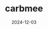 ---  
layout: startup_page  
title: "carbmee"  
id: "carbmee.com"  
permalink: "/carbmeecarbmee.com12032024/"  
website: "https://www.carbmee.com/"  
funding_round: ""  
funding_amount: "€20M"  
investors: "CommerzVentures, Fly Ventures"  
about: "carbmee provides AI-powered carbon management software, helping organizations track, reduce, and report their carbon emissions accurately and efficiently. Its centralized platform addresses challenges related to siloed data and reliance on spreadsheets, offering granular LCA data and customized reporting dashboards. The company serves enterprise clients across various industries."  
markets: "SaaS, AI, Sustainability, Environmental Technology, Enterprise Applications, Business/Productivity Software, CleanTech, Climate Tech, Artificial Intelligence & Machine Learning, Software"  
hq: "Berlin, Berlin, Germany"  
founded_year: "2021"  
linkedin: "https://www.linkedin.com/company/carbmee"  
twitter: "https://twitter.com/carbmee"  
instagram: ""  
facebook: ""  
crunchbase: "https://www.crunchbase.com/organization/carbmee"  
pitchbook: "https://pitchbook.com/profiles/company/472360-15"  

date_display: "03-Dec-2024"  
date: "2024-12-03"

# SEO Optimization  
meta_title: "carbmee -  Funding (€20M)"  
meta_description: "carbmee, carbmee provides AI-powered carbon management software, helping organizations track, reduce, and report their carbon emissions accurately and efficien..."  
meta_keywords: "carbmee, SaaS, AI, Sustainability, Environmental Technology, Enterprise Applications, Business/Productivity Software, CleanTech, Climate Tech, Artificial Intelligence & Machine Learning, Software,  funding"  
canonical_url: "https://startup.projectstartups.com/carbmeecarbmee.com12032024/"  
---